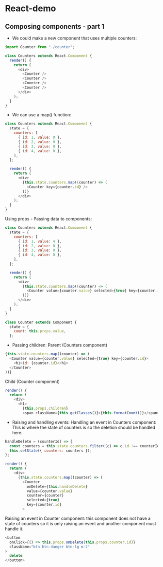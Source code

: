 # React-demo

## Composing components - part 1

- We could make a new component that uses multiple counters:
```javascript
import Counter from "./counter";

class Counters extends React.Component {
  render() {
    return (
      <div>
        <Counter />
        <Counter />
        <Counter />
        <Counter />
      </div>
    );
  }
}
```

- We can use a map() function:
```javascript
class Counters extends React.Component {
  state = {
    counters: [
      { id: 1, value: 0 },
      { id: 2, value: 0 },
      { id: 3, value: 0 },
      { id: 4, value: 0 },
    ],
  };

  render() {
    return (
      <div>
        {this.state.counters.map((counter) => (
          <Counter key={counter.id} />
        ))}
      </div>
    );
  }
}
```

Using props - Passing data to components:
```javascript
class Counters extends React.Component {
  state = {
    counters: [
      { id: 1, value: 4 },
      { id: 2, value: 0 },
      { id: 3, value: 0 },
      { id: 4, value: 0 },
    ],
  };

  render() {
    return (
      <div>
        {this.state.counters.map((counter) => (
          <Counter value={counter.value} selected={true} key={counter.id} />
        ))}
      </div>
    );
  }
}

class Counter extends Component {
  state = {
    count: this.props.value,
  };
```

- Passing children:
Parent (Counters component)
```javascript
{this.state.counters.map((counter) => (
  <Counter value={counter.value} selected={true} key={counter.id}>
    <h1>id: {counter.id}</h1>
  </Counter>
))}
```

Child (Counter component)
```javascript
render() {
  return (
    <div>
      <h1>
        {this.props.children}
        <span className={this.getClasses()}>{this.formatCount()}</span>
```

- Raising and handling events:
Handling an event in Counters component: This is where the state of counters is so the deletion should be handled here.

```javascript
handleDelete = (counterId) => {
  const counters = this.state.counters.filter((c) => c.id !== counterId);
  this.setState({ counters: counters });
};

render() {
  return (
    <div>
      {this.state.counters.map((counter) => (
        <Counter
          onDelete={this.handleDelete}
          value={counter.value}
          counter={counter}
          selected={true}
          key={counter.id}
        >
```

Raising an event in Counter component: this component does not have a state of counters so it is only raising an event and another component must handle it.
```javascript
<button
  onClick={() => this.props.onDelete(this.props.counter.id)}
  className="btn btn-danger btn-lg m-2"
>
  delete
</button>
```

```javascript

```

```javascript

```

```javascript

```

```javascript

```

```javascript

```

```javascript

```